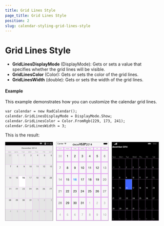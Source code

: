 ```yaml
---
title: Grid Lines Style
page_title: Grid Lines Style
position: 2
slug: calendar-styling-grid-lines-style
---
```


# Grid Lines Style

- **GridLinesDisplayMode** (DisplayMode): Gets or sets a value that specifies whether the grid lines will be visible.
- **GridLinesColor** (Color): Gets or sets the color of the grid lines.
- **GridLinesWidth** (double): Gets or sets the width of the grid lines.

#### Example

This example demonstrates how you can customize the calendar grid lines.

    var calendar = new RadCalendar();
    calendar.GridLinesDisplayMode = DisplayMode.Show;
    calendar.GridLinesColor = Color.FromRgb(229, 173, 241);
    calendar.GridLinesWidth = 3;

This is the result:

![Grid Lines Example](images/calendar-grid-lines.png "Grid lines customization example")